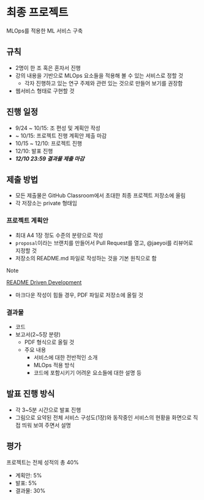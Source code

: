 # 최종 프로젝트

MLOps를 적용한 ML 서비스 구축


## 규칙
- 2명이 한 조 혹은 혼자서 진행
- 강의 내용을 기반으로 MLOps 요소들을 적용해 볼 수 있는 서비스로 정할 것
   - 각자 진행하고 있는 연구 주제와 관련 있는 것으로 만들어 보기를 권장함
- 웹서비스 형태로 구현할 것


## 진행 일정
- 9/24 ~ 10/15: 조 편성 및 계획안 작성
- ~ 10/15: 프로젝트 진행 계획안 제출 마감
- 10/15 ~ 12/10: 프로젝트 진행
- 12/10: 발표 진행
- ***12/10 23:59 결과물 제출 마감***


## 제출 방법
- 모든 제출물은 GitHub Classroom에서 초대한 최종 프로젝트 저장소에 올림
- 각 저장소는 private 형태임

### 프로젝트 계획안
- 최대 A4 1장 정도 수준의 분량으로 작성
- ```proposal```이라는 브랜치를 만들어서 Pull Request를 열고, @jaeyoi를 리뷰어로 지정할 것
- 저장소의 README.md 파일로 작성하는 것을 기본 원칙으로 함
> [!NOTE]
> [README Driven Development](https://news.hada.io/topic?id=15502)
- 마크다운 작성이 힘들 경우, PDF 파일로 저장소에 올릴 것

### 결과물
- 코드
- 보고서(2~5장 분량)
   - PDF 형식으로 올릴 것
   - 주요 내용
      - 서비스에 대한 전반적인 소개
      - MLOps 적용 방식
      - 코드에 포함시키기 어려운 요소들에 대한 설명 등


## 발표 진행 방식
- 각 3~5분 시간으로 발표 진행
- 그림으로 요약된 전체 서비스 구성도(1장)와 동작중인 서비스의 현황을 화면으로 직접 띄워 보여 주면서 설명


## 평가
프로젝트는 전체 성적의 총 40%
- 계획안: 5%
- 발표: 5%
- 결과물: 30%
